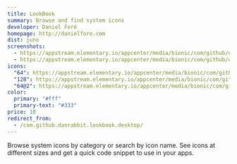 ```yaml
---
title: LookBook
summary: Browse and find system icons
developer: Daniel Foré
homepage: http://danielfore.com
dist: juno
screenshots:
  - https://appstream.elementary.io/appcenter/media/bionic/com/github/danrabbit.lookbook.desktop/87EE73B89A904C568A9A70B62C7DDD34/screenshots/image-1_orig.png
  - https://appstream.elementary.io/appcenter/media/bionic/com/github/danrabbit.lookbook.desktop/87EE73B89A904C568A9A70B62C7DDD34/screenshots/image-2_orig.png
icons:
  "64": https://appstream.elementary.io/appcenter/media/bionic/com/github/danrabbit.lookbook.desktop/87EE73B89A904C568A9A70B62C7DDD34/icons/64x64/com.github.danrabbit.lookbook_com.github.danrabbit.lookbook.png
  "128": https://appstream.elementary.io/appcenter/media/bionic/com/github/danrabbit.lookbook.desktop/87EE73B89A904C568A9A70B62C7DDD34/icons/128x128/com.github.danrabbit.lookbook_com.github.danrabbit.lookbook.png
  "64@2": https://appstream.elementary.io/appcenter/media/bionic/com/github/danrabbit.lookbook.desktop/87EE73B89A904C568A9A70B62C7DDD34/icons/64x64@2/com.github.danrabbit.lookbook_com.github.danrabbit.lookbook.png
color:
  primary: "#fff"
  primary-text: "#333"
price: 10
redirect_from:
  - /com.github.danrabbit.lookbook.desktop/
---
```


<p>Browse system icons by category or search by icon name. See icons at different sizes and get a quick code snippet to use in your apps.</p>